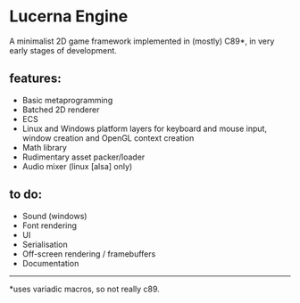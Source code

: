 # Lucerna Engine

A minimalist 2D game framework implemented in (mostly) C89*, in very early stages of development.

## features:
* Basic metaprogramming
* Batched 2D renderer
* ECS
* Linux and Windows platform layers for keyboard and mouse input, window creation and OpenGL context creation
* Math library
* Rudimentary asset packer/loader
* Audio mixer (linux [alsa] only)

## to do:
* Sound (windows)
* Font rendering
* UI
* Serialisation
* Off-screen rendering / framebuffers
* Documentation
---
*uses variadic macros, so not really c89.

